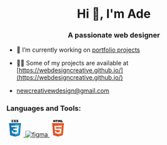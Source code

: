 <h1 align="center">Hi 👋, I'm Ade</h1>
<h3 align="center">A passionate web designer</h3>

- 🔭 I’m currently working on [portfolio projects](https://webdesigncreative.github.io/)

- 👨‍💻 Some of my projects are available at [https://webdesigncreative.github.io/](https://webdesigncreative.github.io/)
- newcreativewdesign@gmail.com
<h3 align="left">Languages and Tools:</h3>
<p align="left"> <a href="https://www.w3schools.com/css/" target="_blank" rel="noreferrer"> <img src="https://raw.githubusercontent.com/devicons/devicon/master/icons/css3/css3-original-wordmark.svg" alt="css3" width="40" height="40"/> </a> <a href="https://www.figma.com/" target="_blank" rel="noreferrer"> <img src="https://www.vectorlogo.zone/logos/figma/figma-icon.svg" alt="figma" width="40" height="40"/> </a> <a href="https://www.w3.org/html/" target="_blank" rel="noreferrer"> <img src="https://raw.githubusercontent.com/devicons/devicon/master/icons/html5/html5-original-wordmark.svg" alt="html5" width="40" height="40"/> </a> </p>
